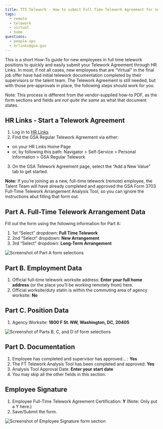 ```yaml
---
title: TTS Telework - How to submit Full Time Telework Agreement for new hires
tags:
  - remote
  - telework
  - virtual
  - home
questions:
  - people-ops
  - hrlinks@gsa.gov
---
```


This is a short How-To guide for new employees in full time telework positions to quickly and easily submit your Telework Agreement through HR Links. In most, if not all cases, new employees that are “Virtual” in the final job offer have had initial telework documentation completed by their supervisors or the talent team. The Telework Agreement is still needed, but with those pre-approvals in place, the following steps should work for you.

Note: This process is different from the vendor-supplied how-to PDF, as the form sections and fields are _not quite the same_ as what that document states. 

## HR Links - Start a Telework Agreement

1. Log in to [HR Links](https://hrlinks.gsa.gov/)
2. Find the GSA Regular Telework Agreement via either:
  * on your HR Links Home Page
  * or, by following this path: Navigator > Self-Service > Personal Information > GSA Regular Telework
3. On the GSA Telework Agreement page, select the “Add a New Value” tab to get started.

**Note:** If you’re joining as a new, full-time telework (remote) employee, the Talent Team will have already completed and approved the GSA Form 3703 Full-Time Telework Arrangement Analysis Tool, so you can ignore the instructions abut filling that form out.

## Part A. Full-Time Telework Arrangement Data

Fill out the form using the following information for Part A:

1. 1st “Select” dropdown: **Full Time Telework**
2. 2nd “Select” dropdown: **New Arrangement**
2. 3rd “Select” dropdown: **Long-Term Arrangement**

<img src="{{site.baseurl}}/images/hrlinks/ft-telework-1.png" alt="Screenshot of Part A form selections" />

## Part B. Employment Data

1. Official full-time telework worksite address: **Enter your full home address** (or the place you'll be working remotely from) here.
2. Official worksite/duty statin is within the commuting area of agency worksite: **No**

## Part C. Position Data

1. Agency Worksite: **1800 F St. NW, Washington, DC, 20405**

<img src="{{site.baseurl}}/images/hrlinks/ft-telework-2.png" alt="Screenshot of Parts B, C, and D of form selections" />

## Part D. Documentation

1. Employee has completed and supervisor has approved... : **Yes**
2. The FT Telework Analysis Tool has been completed and approved: **Yes**
3. Analysis Tool Approval Date: **Enter your start date**
4. You may skip all the other fields in this section.

## Employee Signature

1. Employee Full-Time Telework Agreement Certification: **Y** (Note: Only put a Y here.)
2. Save/Submit the form. 

<img src="{{site.baseurl}}/images/hrlinks/ft-telework-3.png" alt="Screenshot of Employee Signature form section" />
